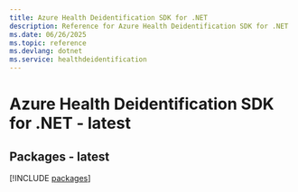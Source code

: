 ```yaml
---
title: Azure Health Deidentification SDK for .NET
description: Reference for Azure Health Deidentification SDK for .NET
ms.date: 06/26/2025
ms.topic: reference
ms.devlang: dotnet
ms.service: healthdeidentification
---
```

# Azure Health Deidentification SDK for .NET - latest
## Packages - latest
[!INCLUDE [packages](health-deidentification-index.md)]